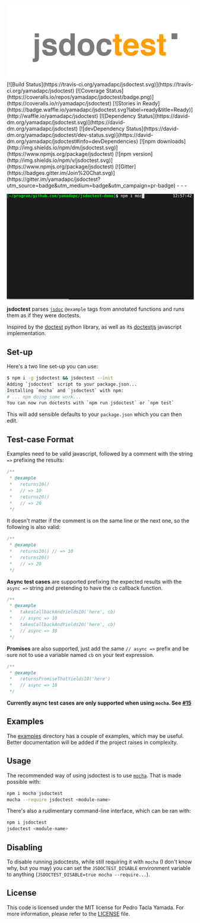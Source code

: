 <div style="text-align: center;">
  <img alt="jsdoctest" src="/jsdoctest.png" />
</div>
[![Build Status](https://travis-ci.org/yamadapc/jsdoctest.svg)](https://travis-ci.org/yamadapc/jsdoctest)
[![Coverage Status](https://coveralls.io/repos/yamadapc/jsdoctest/badge.png)](https://coveralls.io/r/yamadapc/jsdoctest)
[![Stories in Ready](https://badge.waffle.io/yamadapc/jsdoctest.svg?label=ready&title=Ready)](http://waffle.io/yamadapc/jsdoctest)
[![Dependency Status](https://david-dm.org/yamadapc/jsdoctest.svg)](https://david-dm.org/yamadapc/jsdoctest)
[![devDependency Status](https://david-dm.org/yamadapc/jsdoctest/dev-status.svg)](https://david-dm.org/yamadapc/jsdoctest#info=devDependencies)
[![npm downloads](http://img.shields.io/npm/dm/jsdoctest.svg)](https://www.npmjs.org/package/jsdoctest)
[![npm version](http://img.shields.io/npm/v/jsdoctest.svg)](https://www.npmjs.org/package/jsdoctest)
[![Gitter](https://badges.gitter.im/Join%20Chat.svg)](https://gitter.im/yamadapc/jsdoctest?utm_source=badge&utm_medium=badge&utm_campaign=pr-badge)
- - -

![demo](/jsdoctest-demo.gif)

**jsdoctest** parses [`jsdoc`](http://usejsdoc.org/) `@example` tags from
annotated functions and runs them as if they were doctests.

Inspired by the [doctest](https://docs.python.org/2/library/doctest.html) python
library, as well as its [doctestjs](http://doctestjs.org) javascript
implementation.

## Set-up
Here's a two line set-up you can use:
```bash
$ npm i -g jsdoctest && jsdoctest --init
Adding `jsdoctest` script to your package.json...
Installing `mocha` and `jsdoctest` with npm:
# ... npm doing some work...
You can now run doctests with `npm run jsdoctest` or `npm test`
```
This will add sensible defaults to your `package.json` which you can then edit.

## Test-case Format
Examples need to be valid javascript, followed by a comment with the string
` => ` prefixing the results:
```javascript
/**
 * @example
 *   returns10()
 *   // => 10
 *   returns20()
 *   // => 20
 */
```

It doesn't matter if the comment is on the same line or the next one, so the
following is also valid:
```javascript
/**
 * @example
 *   returns10() // => 10
 *   returns20()
 *   // => 20
 */
```

**Async test cases** are supported prefixing the expected results with the
` async => ` string and pretending to have the `cb` callback function.
```javascript
/**
 * @example
 *   takesCallbackAndYields10('here', cb)
 *   // async => 10
 *   takesCallbackAndYields20('here', cb)
 *   // async => 30
 */
```

**Promises** are also supported, just add the same `// async =>` prefix and be
sure not to use a variable named `cb` on your text expression.
```javascript
/**
 * @example
 *   returnsPromiseThatYields10('here')
 *   // async => 10
 */
```

**Currently async test cases are only supported when using `mocha`. See [#15](https://github.com/yamadapc/jsdoctest/issues/15)**

## Examples
The [examples](/examples) directory has a couple of examples, which may be
useful. Better documentation will be added if the project raises in complexity.

## Usage
The recommended way of using jsdoctest is to use
[`mocha`](https://github.com/mochajs/mocha). That is made possible with:
```bash
npm i mocha jsdoctest
mocha --require jsdoctest <module-name>
```

There's also a rudimentary command-line interface, which can be ran with:
```bash
npm i jsdoctest
jsdoctest <module-name>
```

## Disabling
To disable running jsdoctests, while still requiring it with `mocha` (I don't
know why, but you may) you can set the `JSDOCTEST_DISABLE` environment variable
to anything (`JSDOCTEST_DISABLE=true mocha --require...`).

## License
This code is licensed under the MIT license for Pedro Tacla Yamada. For more
information, please refer to the [LICENSE](/LICENSE) file.
